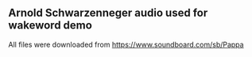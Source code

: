 ## Arnold Schwarzenneger audio used for wakeword demo

All files were downloaded from https://www.soundboard.com/sb/Pappa
